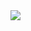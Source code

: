 <img src="https://media.discordapp.net/attachments/731455746331377675/923230781650898995/Pres_Github.png?width=1168&height=657">
